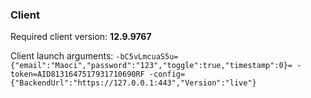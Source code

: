 
### Client

Required client version: **12.9.9767**

Client launch arguments: `-bC5vLmcuaS5u={"email":"Maoci","password":"123","toggle":true,"timestamp":0}= -token=AID8131647517931710690RF -config={"BackendUrl":"https://127.0.0.1:443","Version":"live"}`
